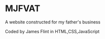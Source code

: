 # MJFVAT
A website constructed for my father's business

Coded by James Flint in HTML,CSS,JavaScript
